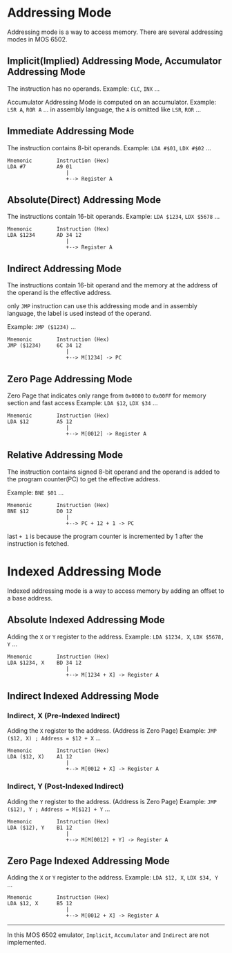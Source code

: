# Addressing Mode

Addressing mode is a way to access memory. There are several addressing modes in MOS 6502.

## Implicit(Implied) Addressing Mode, Accumulator Addressing Mode

The instruction has no operands. Example: `CLC`, `INX` ...

Accumulator Addressing Mode is computed on an accumulator. Example: `LSR A`, `ROR A` ...
in assembly language, the `A` is omitted like `LSR`, `ROR` ...

## Immediate Addressing Mode

The instruction contains 8-bit operands. Example: `LDA #$01`, `LDX #$02` ...

```
Mnemonic        Instruction (Hex)
LDA #7          A9 01
                   |
                   +--> Register A
```

## Absolute(Direct) Addressing Mode

The instructions contain 16-bit operands. Example: `LDA $1234`, `LDX $5678` ...

```
Mnemonic        Instruction (Hex)
LDA $1234       AD 34 12
                   |
                   +--> Register A
```

## Indirect Addressing Mode

The instructions contain 16-bit operand and the memory at the address of the operand is the effective address.

only `JMP` instruction can use this addressing mode and in assembly language, the label is used instead of the operand.

Example: `JMP ($1234)` ...

```
Mnemonic        Instruction (Hex)
JMP ($1234)     6C 34 12
                   |
                   +--> M[1234] -> PC
```

## Zero Page Addressing Mode

Zero Page that indicates only range from `0x0000` to `0x00FF` for memory section and fast access Example: `LDA $12`, `LDX $34` ...

```
Mnemonic        Instruction (Hex)
LDA $12         A5 12
                   |
                   +--> M[0012] -> Register A
```

## Relative Addressing Mode

The instruction contains signed 8-bit operand and the operand is added to the program counter(PC) to get the effective address.

Example: `BNE $01` ...

```
Mnemonic        Instruction (Hex)
BNE $12         D0 12
                   |
                   +--> PC + 12 + 1 -> PC
```

last `+ 1` is because the program counter is incremented by 1 after the instruction is fetched.

# Indexed Addressing Mode

Indexed addressing mode is a way to access memory by adding an offset to a base address.

## Absolute Indexed Addressing Mode

Adding the `X` or `Y` register to the address. Example: `LDA $1234, X`, `LDX $5678, Y` ...

```
Mnemonic        Instruction (Hex)
LDA $1234, X    BD 34 12
                   |
                   +--> M[1234 + X] -> Register A
```

## Indirect Indexed Addressing Mode

### Indirect, X (Pre-Indexed Indirect)

Adding the `X` register to the address. (Address is Zero Page) Example: `JMP ($12, X) ; Address = $12 + X` ...

```
Mnemonic        Instruction (Hex)
LDA ($12, X)    A1 12
                   |
                   +--> M[0012 + X] -> Register A
```

### Indirect, Y (Post-Indexed Indirect)

Adding the `Y` register to the address. (Address is Zero Page) Example: `JMP ($12), Y ; Address = M[$12] + Y` ...

```
Mnemonic        Instruction (Hex)
LDA ($12), Y    B1 12
                   |
                   +--> M[M[0012] + Y] -> Register A
```

## Zero Page Indexed Addressing Mode

Adding the `X` or `Y` register to the address. Example: `LDA $12, X`, `LDX $34, Y` ...

```
Mnemonic        Instruction (Hex)
LDA $12, X      B5 12
                   |
                   +--> M[0012 + X] -> Register A
```

---

In this MOS 6502 emulator, `Implicit`, `Accumulator` and `Indirect` are not implemented.
